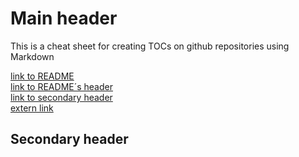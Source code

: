 # Main header

This is a cheat sheet for creating TOCs on github repositories using Markdown

[link to README](README.md)   
[link to README´s header](https://github.com/pilotAlpal/cheatsheet#cheatsheet)  
[link to secondary header](https://github.com/pilotAlpal/cheatsheet/blob/master/mdow4githubTOC.md#secondary-header)  
[extern link](https://help.github.com/articles/basic-writing-and-formatting-syntax/#links)



## Secondary header
